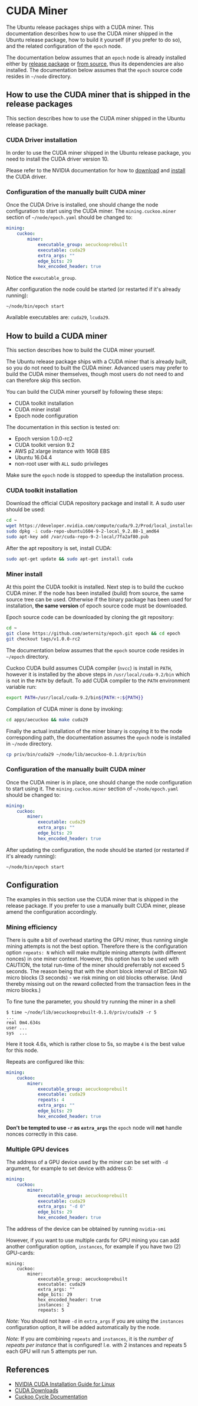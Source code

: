 # CUDA Miner

The Ubuntu release packages ships with a CUDA miner.
This documentation describes how to use the CUDA miner shipped in the Ubuntu release package, how to build it yourself (if you prefer to do so), and the related configuration of the `epoch` node.

The documentation below assumes that an `epoch` node is already installed either by [release package](installation.md) or [from source](build.md), thus its dependencies are also installed.
The documentation below assumes that the `epoch` source code resides in `~/node` directory.

## How to use the CUDA miner that is shipped in the release packages

This section describes how to use the CUDA miner shipped in the Ubuntu release package.

### CUDA Driver installation

In order to use the CUDA miner shipped in the Ubuntu release package, you need to install the CUDA driver version 10.

Please refer to the NVIDIA documentation for how to [download][cuda-downloads] and [install][cuda-installation] the CUDA driver.

### Configuration of the manually built CUDA miner

Once the CUDA Drive is installed, one should change the node configuration to start using the CUDA miner.
The `mining.cuckoo.miner` section of `~/node/epoch.yaml` should be changed to:

```yaml
mining:
    cuckoo:
        miner:
            executable_group: aecuckooprebuilt
            executable: cuda29
            extra_args: ""
            edge_bits: 29
            hex_encoded_header: true
```

Notice the `executable_group`.

After configuration the node could be started (or restarted if it's already running):
```
~/node/bin/epoch start
```

Available executables are: `cuda29`, `lcuda29`.

## How to build a CUDA miner

This section describes how to build the CUDA miner yourself.

The Ubuntu release package ships with a CUDA miner that is already built, so you do not need to built the CUDA miner.
Advanced users may prefer to build the CUDA miner themselves, though most users do not need to and can therefore skip this section.

You can build the CUDA miner yourself by following these steps:

- CUDA toolkit installation
- CUDA miner install
- Epoch node configuration

The documentation in this section is tested on:
- Epoch version 1.0.0-rc2
- CUDA toolkit version 9.2
- AWS p2.xlarge instance with 16GB EBS
- Ubuntu 16.04.4
- non-root user with `ALL` sudo privileges

Make sure the `epoch` node is stopped to speedup the installation process.

### CUDA toolkit installation

Download the official CUDA repository package and install it. A sudo user should be used:

```bash
cd ~
wget https://developer.nvidia.com/compute/cuda/9.2/Prod/local_installers/cuda-repo-ubuntu1604-9-2-local_9.2.88-1_amd64
sudo dpkg -i cuda-repo-ubuntu1604-9-2-local_9.2.88-1_amd64
sudo apt-key add /var/cuda-repo-9-2-local/7fa2af80.pub
```

After the apt repository is set, install CUDA:

```bash
sudo apt-get update && sudo apt-get install cuda
```

### Miner install

At this point the CUDA toolkit is installed. Next step is to build the cuckoo CUDA miner. If the node has been installed (build) from source, the same source tree can be used. Otherwise if the binary package has been used for installation, **the same version** of epoch source code must be downloaded.

Epoch source code can be downloaded by cloning the git repository:
```bash
cd ~
git clone https://github.com/aeternity/epoch.git epoch && cd epoch
git checkout tags/v1.0.0-rc2
```

The documentation below assumes that the `epoch` source code resides in `~/epoch` directory.

Cuckoo CUDA build assumes CUDA compiler (`nvcc`) is install in `PATH`, however it is installed by the above steps in `/usr/local/cuda-9.2/bin` which is not in the `PATH` by default. To add CUDA compiler to the `PATH` environment variable run:

```bash
export PATH=/usr/local/cuda-9.2/bin${PATH:+:${PATH}}
```

Compilation of CUDA miner is done by invoking:

```bash
cd apps/aecuckoo && make cuda29
```

Finally the actual installation of the miner binary is copying it to the node corresponding path, the documentation assumes the `epoch` node is installed in `~/node` directory.

```bash
cp priv/bin/cuda29 ~/node/lib/aecuckoo-0.1.0/priv/bin
```

### Configuration of the manually built CUDA miner

Once the CUDA miner is in place, one should change the node configuration to start using it. The `mining.cuckoo.miner` section of `~/node/epoch.yaml` should be changed to:

```yaml
mining:
    cuckoo:
        miner:
            executable: cuda29
            extra_args: ""
            edge_bits: 29
            hex_encoded_header: true
```

After updating the configuration, the node should be started (or restarted if it's already running):

```
~/node/bin/epoch start
```

## Configuration

The examples in this section use the CUDA miner that is shipped in the release package.
If you prefer to use a manually built CUDA miner, please amend the configuration accordingly.

### Mining efficiency

There is quite a bit of overhead starting the GPU miner, thus running single
mining attempts is not the best option. Therefore there is the configuration
option `repeats: N` which will make multiple mining attempts (with different
nonces) in one miner context. However, this option has to be used with CAUTION,
the total run-time of the miner should preferrably not exceed 5 seconds. The
reason being that with the short block interval of BitCoin NG micro blocks (3
seconds) - we risk mining on old blocks otherwise. (And thereby missing out on
the reward collected from the transaction fees in the micro blocks.)

To fine tune the parameter, you should try running the miner in a shell
```
$ time ~/node/lib/aecuckooprebuilt-0.1.0/priv/cuda29 -r 5
...
real 0m4.634s
user ...
sys  ...
```
Here it took 4.6s, which is rather close to 5s, so maybe `4` is the best value
for this node.

Repeats are configured like this:
```yaml
mining:
    cuckoo:
        miner:
            executable_group: aecuckooprebuilt
            executable: cuda29
            repeats: 4
            extra_args: ""
            edge_bits: 29
            hex_encoded_header: true
```

**Don't be tempted to use `-r` as `extra_args`** the `epoch` node will **not**
handle nonces correctly in this case.

### Multiple GPU devices

The address of a GPU device used by the miner can be set with `-d` argument, for example to set device with address 0:

```yaml
mining:
    cuckoo:
        miner:
            executable_group: aecuckooprebuilt
            executable: cuda29
            extra_args: "-d 0"
            edge_bits: 29
            hex_encoded_header: true
```

The address of the device can be obtained by running `nvidia-smi`

However, if you want to use multiple cards for GPU mining you can add another
configuration option, `instances`, for example if you have two (2) GPU-cards:

```
mining:
    cuckoo:
        miner:
            executable_group: aecuckooprebuilt
            executable: cuda29
            extra_args: ""
            edge_bits: 29
            hex_encoded_header: true
            instances: 2
            repeats: 5
```

*Note:* You should not have `-d` in `extra_args` if you are using the `instances` configuration option, it will be added automatically
by the node.

*Note:* If you are combining `repeats` and `instances`, it is the *number of repeats per instance* that is configured! I.e. with 2
instances and repeats 5 each GPU will run 5 attempts per run.

## References

- [NVIDIA CUDA Installation Guide for Linux][cuda-installation]
- [CUDA Downloads][cuda-downloads]
- [Cuckoo Cycle Documentation](https://github.com/tromp/cuckoo)

[cuda-installation]: https://docs.nvidia.com/cuda/cuda-installation-guide-linux/index.html
[cuda-downloads]: https://developer.nvidia.com/cuda-downloads?target_os=Linux&target_arch=x86_64&target_distro=Ubuntu&target_version=1604
